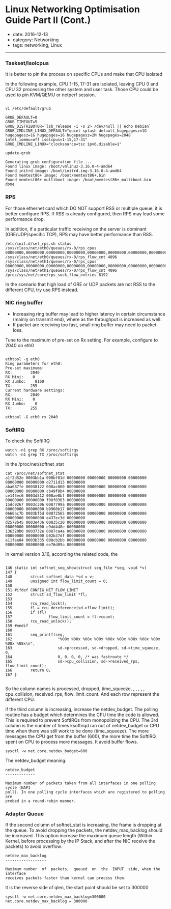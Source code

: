# Linux Networking Optimisation Guide Part II (Cont.)

- date: 2016-12-13
- category: Networking
- tags: networking, Linux

----------------

### Taskset/Isolcpus

It is better to pin the process on specific CPUs and make that CPU isolated

In the following example, CPU 1-15, 17-31 are isolated, leaving CPU 0 and CPU 32 processing the other system and user task. Those CPU could be used to pin KVM/QEMU or netperf session.

```

vi /etc/default/grub

GRUB_DEFAULT=0
GRUB_TIMEOUT=5
GRUB_DISTRIBUTOR=`lsb_release -i -s 2> /dev/null || echo Debian`
GRUB_CMDLINE_LINUX_DEFAULT="quiet splash default_hugepagesz=1G hugepagesz=1G hugepages=16 hugepagesz=2M hugepages=2048 intel_iommu=off isolcpus=1-15,17-31"
GRUB_CMDLINE_LINUX="clocksource=tsc ipv6.disable=1"

update-grub

Generating grub configuration file ...
Found linux image: /boot/vmlinuz-3.16.0-4-amd64
Found initrd image: /boot/initrd.img-3.16.0-4-amd64
Found memtest86+ image: /boot/memtest86+.bin
Found memtest86+ multiboot image: /boot/memtest86+_multiboot.bin
done
```

### RPS

For those ethernet card which DO NOT support RSS or multiple queue, it is better configure RPS. If RSS is already configured, then RPS may lead some performance drop.

In addition, if a particular traffic receiving on the server is dominant (GRE/UDP/specific TCP), RPS may have better performance than RSS.

```
/etc/init.d/set_rps.sh status
/sys/class/net/eth0/queues/rx-0/rps_cpus 00000000,00000000,00000000,00000000,00000000,00000000,00000000,00000000,00000000,00000000,00000000,00000000,00000000,00000000,00000000,000000ff
/sys/class/net/eth0/queues/rx-0/rps_flow_cnt 4096
/sys/class/net/eth1/queues/rx-0/rps_cpus 00000000,00000000,00000000,00000000,00000000,00000000,00000000,00000000,00000000,00000000,00000000,00000000,00000000,00000000,00000000,000000ff
/sys/class/net/eth1/queues/rx-0/rps_flow_cnt 4096
/proc/sys/net/core/rps_sock_flow_entries 8192

```

In the scenario that high load of GRE or UDP packets are not RSS to the different CPU, try use RPS instead. 

### NIC ring buffer


* Increasing ring buffer may lead to higher latency in certain circumstance (mainly on transmit end), where as the throughput is increased as well.
* If packet are receiving too fast, small ring buffer may need to packet loss.

Tune to the maximum of pre-set on Rx setting. For example, configure to 2040 on eth0

```

ethtool -g eth0
Ring parameters for eth0:
Pre-set maximums:
RX:        2040
RX Mini:    0
RX Jumbo:    8160
TX:        255
Current hardware settings:
RX:        2040
RX Mini:    0
RX Jumbo:    0
TX:        255
```

```
ethtool -G eth0 rx 2040
```

### SoftIRQ 

To check the SoftIRQ

```
watch -n1 grep RX /proc/softirqs
watch -n1 grep TX /proc/softirqs
```

In the /proc/net/softnet_stat

```
cat /proc/net/softnet_stat
a1f2d52e 0003bb1a 008bf81d 00000000 00000000 00000000 00000000 00000000 00000000 d2711d13 00000000
aba687fe 00038122 008ac060 00000000 00000000 00000000 00000000 00000000 00000000 cb49f8b4 00000000
ce145ec6 0003d512 008ae0bf 00000000 00000000 00000000 00000000 00000000 00000000 f08f0303 00000000
15dc9267 0003c306 0087799a 00000000 00000000 00000000 00000000 00000000 00000000 b0960b17 00000000
0660ac7b 0003bf5d 00872565 00000000 00000000 00000000 00000000 00000000 00000000 e437ec3d 00000000
d2578b45 0003e436 00835c20 00000000 00000000 00000000 00000000 00000000 00000000 e9dd448e 00000000
136320b0 0003732e 0087ca4a 00000000 00000000 00000000 00000000 00000000 00000000 b92b37df 00000000
e11fee84 0003b335 008cb2bb 00000000 00000000 00000000 00000000 00000000 00000000 ee76d89a 00000000
```

In kernel version 3.16, according the related code, the  

```

146 static int softnet_seq_show(struct seq_file *seq, void *v)
147 {
148        struct softnet_data *sd = v;
149        unsigned int flow_limit_count = 0;
150
151 #ifdef CONFIG_NET_FLOW_LIMIT
152        struct sd_flow_limit *fl;
153
154        rcu_read_lock();
155        fl = rcu_dereference(sd->flow_limit);
156        if (fl)
157                flow_limit_count = fl->count;
158        rcu_read_unlock();
159 #endif
160
161        seq_printf(seq,
162                    "%08x %08x %08x %08x %08x %08x %08x %08x %08x %08x %08x\n",
163                    sd->processed, sd->dropped, sd->time_squeeze, 0,
164                    0, 0, 0, 0, /* was fastroute */
165                    sd->cpu_collision, sd->received_rps, flow_limit_count);
166        return 0;
167 }


```

So the column names is processed, dropped, time_squeeze, <null>, <null>, <null>, <null>, <null>, cpu_collision, received_rps, flow_limit_count. And each row represent the different CPU.

if the third column is increasing, increase the netdev_budget. The polling routine has a budget which determines the CPU time the code is allowed. This is required to prevent SoftIRQs from monopolizing the CPU. The 3rd column is the number of times ksoftirqd ran out of netdev_budget or CPU time when there was still work to be done (time_squeeze). The more messages the CPU get from the buffer (600), the more time the SoftIRQ spent on CPU to process more messages. It avoid buffer flows. 

```
sysctl -w net.core.netdev_budget=600
```

The netdev_budget meaning:

```
netdev_budget
-------------

Maximum number of packets taken from all interfaces in one polling cycle (NAPI
poll). In one polling cycle interfaces which are registered to polling are
probed in a round-robin manner.
```

### Adapter Queue

If the second column of softnet_stat is increasing, the frame is dropping at the queue. To avoid dropping the packets, the netdev_max_backlog should be increased. This option increase the maximum queue length (Within Kernel, before processing by the IP Stack, and after the NIC receive the packets) to avoid overflow.

```
netdev_max_backlog
------------------

Maximum number  of  packets,  queued  on  the  INPUT  side, when the interface
receives packets faster than kernel can process them.
```

It is the reverse side of qlen, the start point should be set to 300000

```
sysctl -w net.core.netdev_max_backlog=300000
net.core.netdev_max_backlog = 300000
```


